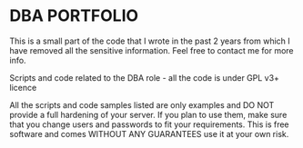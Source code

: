 # DBA PORTFOLIO
This is a small part of the code that I wrote in the past 2 years from which 
I have removed all the sensitive information. Feel free to contact me for more
info.

Scripts and code related to the DBA role - all the code is under GPL v3+ licence


All the scripts and code samples listed are only examples and DO NOT provide a 
full hardening of your server. If you plan to use them, make sure that you 
change users and passwords to fit your requirements. This is free software and 
comes WITHOUT ANY GUARANTEES use it at your own risk.
